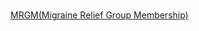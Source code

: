 # 
[MRGM(Migraine Relief Group Membership)](https://docs.google.com/document/d/1IWqBQC_-VrjsNCWFnPTrxOXRZLcSw-md1R8crPp7490/edit?usp=drivesdk)
